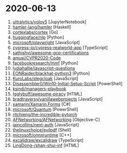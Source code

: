 # 2020-06-13

1. [ultralytics/yolov5](https://github.com/ultralytics/yolov5 "YOLOv5 in PyTorch > ONNX > CoreML > iOS") [JupyterNotebook]
2. [hamler-lang/hamler](https://github.com/hamler-lang/hamler "Haskell-style functional programming language running on Erlang VM.") [Haskell]
3. [cortexlabs/cortex](https://github.com/cortexlabs/cortex "Build machine learning APIs") [Go]
4. [huggingface/nlp](https://github.com/huggingface/nlp "🤗 nlp: datasets and evaluation metrics for Natural Language Processing in NumPy, Pandas, PyTorch and TensorFlow") [Python]
5. [microsoft/playwright](https://github.com/microsoft/playwright "Node library to automate Chromium, Firefox and WebKit with a single API") [JavaScript]
6. [cypress-io/cypress-realworld-app](https://github.com/cypress-io/cypress-realworld-app "A payment application to demonstrate real-world usage of Cypress testing methods, patterns, and workflows.") [TypeScript]
7. [sathishvj/awesome-gcp-certifications](https://github.com/sathishvj/awesome-gcp-certifications "Google Cloud Platform Certification resources.") 
8. [amusi/CVPR2020-Code](https://github.com/amusi/CVPR2020-Code "CVPR 2020 论文开源项目合集") 
9. [facebookresearch/mmf](https://github.com/facebookresearch/mmf "A modular framework for vision & language multimodal research from Facebook AI Research (FAIR)") [Python]
10. [lydiahallie/javascript-questions](https://github.com/lydiahallie/javascript-questions "A long list of (advanced) JavaScript questions, and their explanations ✨") 
11. [EONRaider/blackhat-python3](https://github.com/EONRaider/blackhat-python3 "Source code for the book Black Hat Python by Justin Seitz. The code has been fully converted to Python 3, reformatted to comply with PEP8 standards and refactored to eliminate dependency issues involving the implementation of deprecated libraries.") [Python]
12. [KuroLabs/stegcloak](https://github.com/KuroLabs/stegcloak "Hide secrets with invisible characters in plain text securely using passwords 🧙🏻‍♂️⭐") [JavaScript]
13. [Disassembler0/Win10-Initial-Setup-Script](https://github.com/Disassembler0/Win10-Initial-Setup-Script "PowerShell script for automation of routine tasks done after fresh installations of Windows 10 / Server 2016 / Server 2019") [PowerShell]
14. [ksindi/managers-playbook](https://github.com/ksindi/managers-playbook "📖 Heuristics for effective management") 
15. [Igglybuff/awesome-piracy](https://github.com/Igglybuff/awesome-piracy "A curated list of awesome warez and piracy links") [HTML]
16. [bradtraversy/vanillawebprojects](https://github.com/bradtraversy/vanillawebprojects "Mini projects built with HTML5, CSS & JavaScript. No frameworks or libraries") [JavaScript]
17. [xamarin/Xamarin.Forms](https://github.com/xamarin/Xamarin.Forms "Xamarin.Forms Official Home") [C#]
18. [microsoft/Quantum](https://github.com/microsoft/Quantum "Microsoft Quantum Development Kit Samples") [PowerShell]
19. [ritchieng/the-incredible-pytorch](https://github.com/ritchieng/the-incredible-pytorch "The Incredible PyTorch: a curated list of tutorials, papers, projects, communities and more relating to PyTorch.") 
20. [AFNetworking/AFNetworking](https://github.com/AFNetworking/AFNetworking "A delightful networking framework for iOS, macOS, watchOS, and tvOS.") [Objective-C]
21. [iaincollins/next-auth](https://github.com/iaincollins/next-auth "An authentication library for Next.js projects") [JavaScript]
22. [thelinuxchoice/evilpdf](https://github.com/thelinuxchoice/evilpdf "Embedding executable files in PDF Documents") [Shell]
23. [microsoft/onnxruntime](https://github.com/microsoft/onnxruntime "ONNX Runtime: cross-platform, high performance ML inferencing and training accelerator") [C++]
24. [excalidraw/excalidraw](https://github.com/excalidraw/excalidraw "Virtual whiteboard for sketching hand-drawn like diagrams") [TypeScript]
25. [LingDong-/shan-shui-inf](https://github.com/LingDong-/shan-shui-inf "Procedurally generated Chinese landscape painting.") [HTML]
